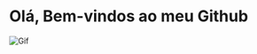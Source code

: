 # Olá, Bem-vindos ao meu Github

![Gif](https://www.bing.com/images/search?view=detailV2&ccid=vcn7Oq7B&id=15C0AEB69C7BF826F87BD7F1F4B36E729448789E&thid=OIP.vcn7Oq7BjOrv_sVXfIRFQQHaEI&mediaurl=https%3a%2f%2fi.pinimg.com%2foriginals%2f21%2f11%2f61%2f21116158daaeb1459b4ec0758505e1ad.gif&cdnurl=https%3a%2f%2fth.bing.com%2fth%2fid%2fR.bdc9fb3aaec18ceaeffec5577c844541%3frik%3dnnhIlHJus%252fTx1w%26pid%3dImgRaw%26r%3d0&exph=716&expw=1281&q=GIF+Programa%c3%a7%c3%a3o+Web&simid=608048038915037182&FORM=IRPRST&ck=8687FFF3B6C7DF5D50A3CBD01A8193AB&selectedIndex=1&itb=0)
<!--
**josimario-bezerra/josimario-bezerra** is a ✨ _special_ ✨ repository because its `README.md` (this file) appears on your GitHub profile.

Here are some ideas to get you started:

- 🔭 I’m currently working on ...
- 🌱 I’m currently learning ...
- 👯 I’m looking to collaborate on ...
- 🤔 I’m looking for help with ...
- 💬 Ask me about ...
- 📫 How to reach me: ...
- 😄 Pronouns: ...
- ⚡ Fun fact: ...
-->
